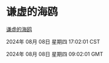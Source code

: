 # 谦虚的海鸥
[谦虚的海鸥](http://219.139.196.34:56308/qxdho/course/base/hotlink/index.php)

2024年 08月 08日 星期四 17:02:01 CST

2024年 08月 08日 星期四 09:02:01 GMT
